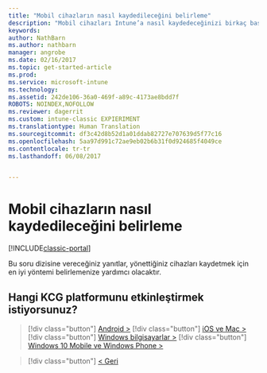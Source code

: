 ```yaml
---
title: "Mobil cihazların nasıl kaydedileceğini belirleme"
description: "Mobil cihazları Intune’a nasıl kaydedeceğinizi birkaç basit soruyu yanıtlayarak kararlaştırın"
keywords: 
author: NathBarn
ms.author: nathbarn
manager: angrobe
ms.date: 02/16/2017
ms.topic: get-started-article
ms.prod: 
ms.service: microsoft-intune
ms.technology: 
ms.assetid: 242de106-36a0-469f-a89c-4173ae8bdd7f
ROBOTS: NOINDEX,NOFOLLOW
ms.reviewer: dagerrit
ms.custom: intune-classic EXPIERIMENT
ms.translationtype: Human Translation
ms.sourcegitcommit: df3c42d8b52d1a01ddab82727e707639d5f77c16
ms.openlocfilehash: 5aa97d991c72ae9eb02b6b31f0d924685f4049ce
ms.contentlocale: tr-tr
ms.lasthandoff: 06/08/2017


---
```

# <a name="choose-how-to-enroll-mobile-devices"></a>Mobil cihazların nasıl kaydedileceğini belirleme

[!INCLUDE[classic-portal](../includes/classic-portal.md)]

Bu soru dizisine vereceğiniz yanıtlar, yönettiğiniz cihazları kaydetmek için en iyi yöntemi belirlemenize yardımcı olacaktır.

## <a name="which-byod-platform-do-you-want-to-enable"></a>**Hangi KCG platformunu etkinleştirmek istiyorsunuz?**

> [!div  class="button"]
[Android >](/intune-classic/deploy-use/set-up-android-management-with-microsoft-intune)
> [!div class="button"]
[iOS ve Mac >](/intune-classic/deploy-use/set-up-ios-and-mac-management-with-microsoft-intune)
> [!div class="button"]
[Windows bilgisayarlar >](/intune-classic/deploy-use/set-up-windows-device-management-with-microsoft-intune)
> [!div class="button"]
[Windows 10 Mobile ve Windows Phone >](/intune-classic/deploy-use/set-up-windows-phone-management-with-microsoft-intune)


> [!div class="button"]
[< Geri](choose-how-to-enroll-devices1.md)

